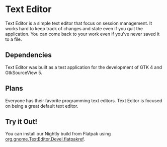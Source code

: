 # Text Editor

Text Editor is a simple text editor that focus on session management.  It works
hard to keep track of changes and state even if you quit the application. You
can come back to your work even if you've never saved it to a file.

## Dependencies

Text Editor was built as a test application for the development of GTK 4 and GtkSourceView 5.

## Plans

Everyone has their favorite programming text editors. Text Editor is focused
on being a great default text editor.

## Try it Out!

You can install our Nightly build from Flatpak using [org.gnome.TextEditor.Devel.flatpakref](https://nightly.gnome.org/repo/appstream/org.gnome.TextEditor.Devel.flatpakref).
